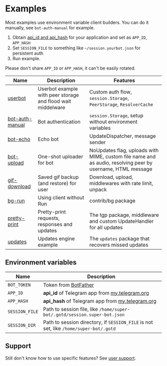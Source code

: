 # Examples

Most examples use environment variable client builders.
You can do it manually, see `bot-auth-manual` for example.

1. Obtain [api_id and api_hash](https://core.telegram.org/api/obtaining_api_id) for your application and set as `APP_ID`, `APP_HASH`
2. Set `SESSION_FILE` to something like `~/session.yourbot.json` for persistent auth
3. Run example.

Please don't share `APP_ID` or `APP_HASH`, it can't be easily rotated.

| Name                                       | Description                                                 | Features                                                                                                   |
|--------------------------------------------|-------------------------------------------------------------|------------------------------------------------------------------------------------------------------------|
| [userbot](userbot/main.go)                 | Userbot example with peer storage and flood wait middelware | Custom auth flow, `session.Storage`, `PeerStorage`, `ResolverCache`                                        |
| [bot-auth-manual](bot-auth-manual/main.go) | Bot authentication                                          | `session.Storage`, setup without environment variables                                                     |
| [bot-echo](bot-echo/main.go)               | Echo bot                                                    | UpdateDispatcher, message sender                                                                           |
| [bot-upload](bot-upload/main.go)           | One-shot uploader for bot                                   | NoUpdates flag, uploads with MIME, custom file name and as audio, resolving peer by username, HTML message |
| [gif-download](gif-download/main.go)       | Saved gif backup (and restore) for user                     | Download, upload, middlewares with rate limit, unpack                                                      |
| [bg-run](bg-run/main.go)                   | Using client without Run                                    | contrib/bg package                                                                                         |
| [pretty-print](pretty-print/main.go)       | Pretty-print requests, responses and updates                | The tgp package, middleware and custom UpdateHandler for all updates                                       |
| [updates](updates/main.go)                 | Updates engine example                                      | The `updates` package that recovers missed updates                                                         |

## Environment variables

| Name           | Description                                                                           |
|----------------|---------------------------------------------------------------------------------------|
| `BOT_TOKEN`    | Token from [BotFather](https://core.telegram.org/bots#6-botfather)                    |
| `APP_ID`       | **api_id** of Telegram app from [my.telegram.org](https://my.telegram.org/apps)       |
| `APP_HASH`     | **api_hash** of Telegram app from [my.telegram.org](https://my.telegram.org/apps)     |
| `SESSION_FILE` | Path to session file, like `/home/super-bot/.gotd/session.super-bot.json`             |
| `SESSION_DIR`  | Path to session directory, if `SESSION_FILE` is not set, like `/home/super-bot/.gotd` |

## Support

Still don't know how to use specific features? See [user support](../.github/SUPPORT.md).
